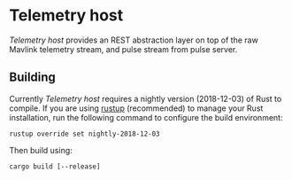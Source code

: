 # Telemetry host

_Telemetry host_ provides an REST abstraction layer on top of the raw Mavlink telemetry stream, and pulse stream from pulse server.

## Building

Currently _Telemetry host_ requires a nightly version (2018-12-03) of Rust to compile. If you are using [rustup](https://rustup.rs/) (recommended) to manage your Rust installation, run the following command to configure the build environment:

```
rustup override set nightly-2018-12-03
```

Then build using:

```
cargo build [--release]
```
